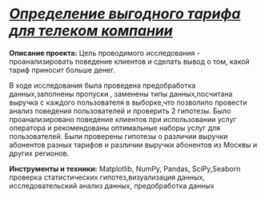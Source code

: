 #  [*Определение выгодного тарифа для телеком компании*](https://github.com/alexandra-zulpikarova/ZulpikarovaAS_project/blob/main/%D0%BE%D0%BF%D1%80%D0%B5%D0%B4%D0%B5%D0%BB%D0%B5%D0%BD%D0%B8%D0%B5%20%D0%BF%D0%B5%D1%80%D1%81%D0%BF%D0%B5%D0%BA%D1%82%D0%B8%D0%B2%D0%BD%D0%BE%D0%B3%D0%BE%20%D1%82%D0%B0%D1%80%D0%B8%D1%84%D0%B0/%D0%BE%D0%BF%D1%80%D0%B5%D0%B4%D0%B5%D0%BB%D0%B5%D0%BD%D0%B8%D0%B5%20%D0%BF%D0%B5%D1%80%D1%81%D0%BF%D0%B5%D0%BA%D1%82%D0%B8%D0%B2%D0%BD%D0%BE%D0%B3%D0%BE%20%D1%82%D0%B0%D1%80%D0%B8%D1%84%D0%B0.ipynb)
**Описание проекта:**
Цель проводимого исследования - проанализировать поведение клиентов и сделать вывод о том, какой тариф приносит больше денег.

В ходе исследования была проведена предобработка данных,заполнены пропуски , заменены типы данных,посчитана выручка с каждого пользователя в выборке,что позволило провести анализ поведения пользователей и проверить 2 гипотезы.
Было проанализировано поведение клиентов при использовании услуг оператора и рекомендованы оптимальные наборы услуг для пользователей.
Были проверены гипотезы о различии выручки абонентов разных тарифов и
различии выручки абонентов из Москвы и других регионов.

**Инструменты и техники:**
Matplotlib, NumPy, Pandas, SciPy,Seaborn проверка статистических гипотез,визуализация данных, исследовательский анализ данных, предобработка данных 





